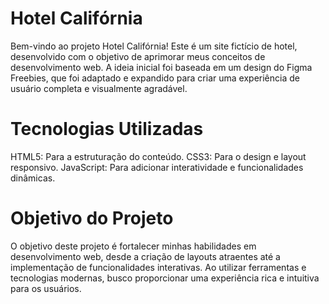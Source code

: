 # Hotel Califórnia
Bem-vindo ao projeto Hotel Califórnia! Este é um site fictício de hotel, desenvolvido com o objetivo de aprimorar meus conceitos de desenvolvimento web. A ideia inicial foi baseada em um design do Figma Freebies, que foi adaptado e expandido para criar uma experiência de usuário completa e visualmente agradável.

# Tecnologias Utilizadas
HTML5: Para a estruturação do conteúdo.
CSS3: Para o design e layout responsivo.
JavaScript: Para adicionar interatividade e funcionalidades dinâmicas.

# Objetivo do Projeto
O objetivo deste projeto é fortalecer minhas habilidades em desenvolvimento web, desde a criação de layouts atraentes até a implementação de funcionalidades interativas. Ao utilizar ferramentas e tecnologias modernas, busco proporcionar uma experiência rica e intuitiva para os usuários.
